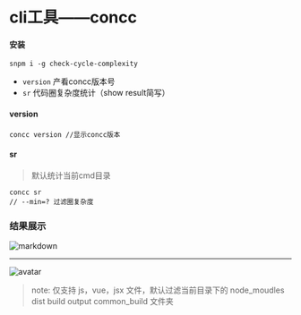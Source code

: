 # cli工具——concc

#### 安装
```
snpm i -g check-cycle-complexity

```
+ `version` 产看concc版本号
+  `sr` 代码圈复杂度统计（show result简写）

#### version
```
concc version //显示concc版本
```

#### sr
> 默认统计当前cmd目录
```
concc sr
// --min=? 过滤圈复杂度
```
### 结果展示

![markdown](http://assets.ytuj.cn/img/Snipaste_2019-12-16_13-59-46.png)

------------

![avatar](http://assets.ytuj.cn/img/Snipaste_2019-12-16_14-00-01.png)




> note: 仅支持 js，vue，jsx 文件，默认过滤当前目录下的 node_moudles dist build output common_build 文件夹
